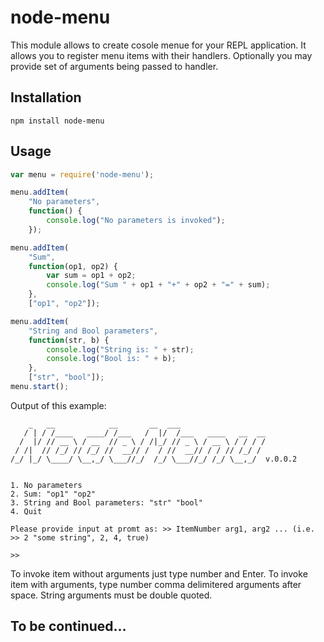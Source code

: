 node-menu
=========

This module allows to create cosole menue for your REPL application. It allows you to register menu items with their handlers. Optionally you may provide set of arguments being passed to handler.

## Installation

    npm install node-menu

## Usage

```javascript
var menu = require('node-menu');

menu.addItem(
    "No parameters", 
    function() {
        console.log("No parameters is invoked");
    });

menu.addItem(
    "Sum", 
    function(op1, op2) {
        var sum = op1 + op2;
        console.log("Sum " + op1 + "+" + op2 + "=" + sum);
    }, 
    ["op1", "op2"]);

menu.addItem(
    "String and Bool parameters", 
    function(str, b) {
        console.log("String is: " + str);
        console.log("Bool is: " + b);
    },
    ["str", "bool"]);
menu.start();
```

Output of this example:

        _   __            __       __  ___
       / | / /____   ____/ /___   /  |/  /___   ____   __  __
      /  |/ // __ \ / __  // _ \ / /|_/ // _ \ / __ \ / / / /
     / /|  // /_/ // /_/ //  __// /  / //  __// / / // /_/ /
    /_/ |_/ \____/ \__,_/ \___//_/  /_/ \___//_/ /_/ \__,_/  v.0.0.2
     
     
    1. No parameters
    2. Sum: "op1" "op2"
    3. String and Bool parameters: "str" "bool"
    4. Quit
      
    Please provide input at promt as: >> ItemNumber arg1, arg2 ... (i.e. >> 2 "some string", 2, 4, true)
     
    >> 

To invoke item without arguments just type number and Enter. To invoke item with arguments, type number comma delimitered arguments after space. String arguments must be double quoted.

## To be continued...